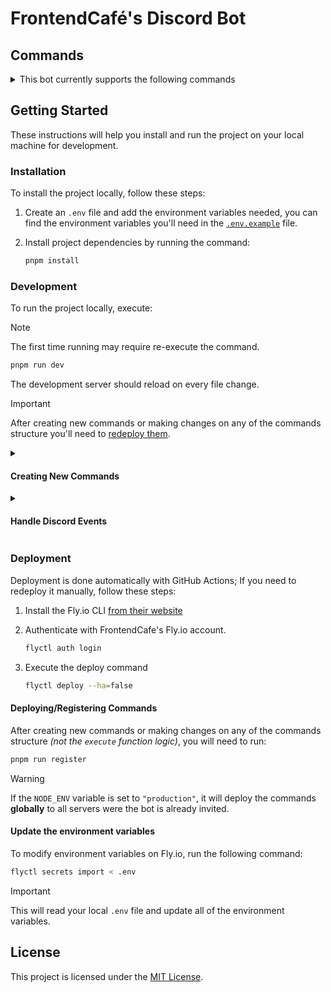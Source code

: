 # FrontendCafé's Discord Bot

## Commands

<details>
  <summary>
    This bot currently supports the following commands
  </summary>
  </br>

> [!note]
> Subcommands ending with a question mark (?) are optional.

### Mentorships Command Guide

- **`/mentee confirm`** `@username`

  Confirm a mentorship while also verifying whether the user has any penalties.

- **`/mentee reminder`** `@username` `<minutes?>` `<channel?>`

  Assign the "Mentees" role and, optionally, send a reminder to the mentee about the minutes and/or channel.

- **`/mentee conclude`** `@username`

  Conclude the mentorship and submit the feedback form. This will also remove the "Mentees" role.

- **`/mentee penalty`** `@username` `<reason?>`

  Penalize a mentee for absence. You can also add a custom reason if needed.

- **`/mentee help`**

  Provides information about the mentorship commands.

- **`/remove penalty`**

  Remove a penalty from a mentee

### Poll Command Guide

- **`/poll`** `<question>` `<"yes" option>` `<"no" option>` `<options?>`

  Create a basic Yes/No poll. Or, create one with multiple options (10 max).

  > [!note]
  > For the basic (two options) poll, the first option should be "positive" and the second "negative".
  > Adding more than two options will add numbers instead.

### Info Command Guide

- **`/info q`** `@username`

  Provide a specific user with tips for asking questions.

- **`/info m`** `@username`

  Alert a specific user about the music bot commands.

### Help Command Guide

- **`/help`**

  Offers comprehensive information on all available commands.

---

</details>

## Getting Started

These instructions will help you install and run the project on your local machine for development.

### Installation

To install the project locally, follow these steps:

1. Create an `.env` file and add the environment variables needed, you can find the environment variables you'll need in the [`.env.example`](.env.example) file.
2. Install project dependencies by running the command:

   ```bash
   pnpm install
   ```

### Development

To run the project locally, execute:

> [!NOTE]
> The first time running may require re-execute the command.

```bash
pnpm run dev
```

The development server should reload on every file change.

> [!IMPORTANT]
> After creating new commands or making changes on any of the commands structure you'll need to [redeploy them](#deployingregistering-commands).

<details>
  <summary><h4>Creating New Commands</h4></summary></br>

To create a new command, create a new file in the **[commands](src/commands)** directory. The file name should match the name of the command. For example, to create a command called _hello_, create a file called _`hello.js`_.

The command file should export both `data` and `execute` [as seem here](src/commands/testing/_ping.ts).

> [!WARNING]
> Make sure you put every command file inside the **[`src/commands`](src/commands)** folder or in it's subfolders.

---

</details>

<details>
  <summary><h4>Handle Discord Events</h4></summary>

To handle an event, create a new file in the **[events](src/events)** directory. The file name should match the name of the event. For example, to handle the _messageCreate_ event, create a file called _`message-create.js`_.

The event file should export both `data` and `execute` from each event file, [as seem here](src/events/ready.ts).

> [!WARNING]
> Make sure you put every event file inside the **[`src/events`](src/events)** folder or in it's subfolders.

---

</details>

### Deployment

Deployment is done automatically with GitHub Actions; If you need to redeploy it manually, follow these steps:

1. Install the Fly.io CLI [from their website](https://fly.io/docs/hands-on/install-flyctl/)
2. Authenticate with FrontendCafe's Fly.io account.

   ```bash
   flyctl auth login
   ```

3. Execute the deploy command

   ```bash
   flyctl deploy --ha=false
   ```

#### Deploying/Registering Commands

After creating new commands or making changes on any of the commands structure _(not the `execute` function logic)_, you will need to run:

```bash
pnpm run register
```

> [!WARNING]
> If the `NODE_ENV` variable is set to `"production"`, it will deploy the commands **globally** to all servers were the bot is already invited.

#### Update the environment variables

To modify environment variables on Fly.io, run the following command:

```bash
flyctl secrets import < .env
```

> [!important]
> This will read your local `.env` file and update all of the environment variables.

## License

This project is licensed under the [MIT License](./LICENSE).
